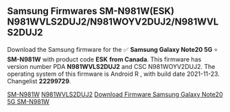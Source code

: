 <h2>Samsung Firmwares SM-N981W(ESK) N981WVLS2DUJ2/N981WOYV2DUJ2/N981WVLS2DUJ2</h2>
Download the Samsung firmware for the ✅ <strong>Samsung Galaxy Note20 5G </strong> ⭐ <strong>SM-N981W</strong> with product code <strong>ESK</strong> <strong> from Canada</strong>. This firmware has version number PDA <strong>N981WVLS2DUJ2</strong> and CSC N981WOYV2DUJ2. The operating system of this firmware is Android R , with build date 2021-11-23. Changelist <strong>22299729</strong>.


[SM-N981W](https://samfirm.shop/samsung/model/SM-N981W)
[N981WVLS2DUJ2](https://samfirm.shop/samsung/pda/N981WVLS2DUJ2)
[Download Firmware Samsung Galaxy Note20 5G SM-N981W](https://samfirm.shop/samsung/firmware/476270)
